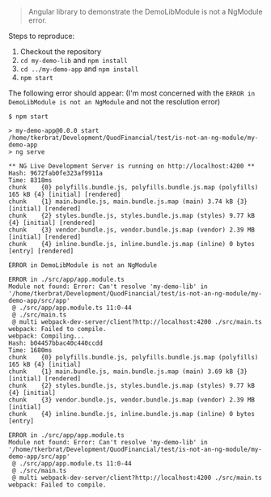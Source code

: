 > Angular library to demonstrate the DemoLibModule is not a NgModule error.

Steps to reproduce:

1. Checkout the repository
2. `cd my-demo-lib` and `npm install`
3. `cd ../my-demo-app` and `npm install`
4. `npm start`

The following error should appear:
(I'm most concerned with the `ERROR in DemoLibModule is not an NgModule` and not the resolution error)

```
$ npm start

> my-demo-app@0.0.0 start /home/tkerbrat/Development/QuodFinancial/test/is-not-an-ng-module/my-demo-app
> ng serve

** NG Live Development Server is running on http://localhost:4200 **
Hash: 9672fab0fe323af9911a                                                              
Time: 8318ms
chunk    {0} polyfills.bundle.js, polyfills.bundle.js.map (polyfills) 165 kB {4} [initial] [rendered]
chunk    {1} main.bundle.js, main.bundle.js.map (main) 3.74 kB {3} [initial] [rendered]
chunk    {2} styles.bundle.js, styles.bundle.js.map (styles) 9.77 kB {4} [initial] [rendered]
chunk    {3} vendor.bundle.js, vendor.bundle.js.map (vendor) 2.39 MB [initial] [rendered]
chunk    {4} inline.bundle.js, inline.bundle.js.map (inline) 0 bytes [entry] [rendered]

ERROR in DemoLibModule is not an NgModule

ERROR in ./src/app/app.module.ts
Module not found: Error: Can't resolve 'my-demo-lib' in '/home/tkerbrat/Development/QuodFinancial/test/is-not-an-ng-module/my-demo-app/src/app'
 @ ./src/app/app.module.ts 11:0-44
 @ ./src/main.ts
 @ multi webpack-dev-server/client?http://localhost:4200 ./src/main.ts
webpack: Failed to compile.
webpack: Compiling...
Hash: b04457bbac40c440ccdd                                                         
Time: 1680ms
chunk    {0} polyfills.bundle.js, polyfills.bundle.js.map (polyfills) 165 kB {4} [initial]
chunk    {1} main.bundle.js, main.bundle.js.map (main) 3.69 kB {3} [initial] [rendered]
chunk    {2} styles.bundle.js, styles.bundle.js.map (styles) 9.77 kB {4} [initial]
chunk    {3} vendor.bundle.js, vendor.bundle.js.map (vendor) 2.39 MB [initial]
chunk    {4} inline.bundle.js, inline.bundle.js.map (inline) 0 bytes [entry]

ERROR in ./src/app/app.module.ts
Module not found: Error: Can't resolve 'my-demo-lib' in '/home/tkerbrat/Development/QuodFinancial/test/is-not-an-ng-module/my-demo-app/src/app'
 @ ./src/app/app.module.ts 11:0-44
 @ ./src/main.ts
 @ multi webpack-dev-server/client?http://localhost:4200 ./src/main.ts
webpack: Failed to compile.
```

